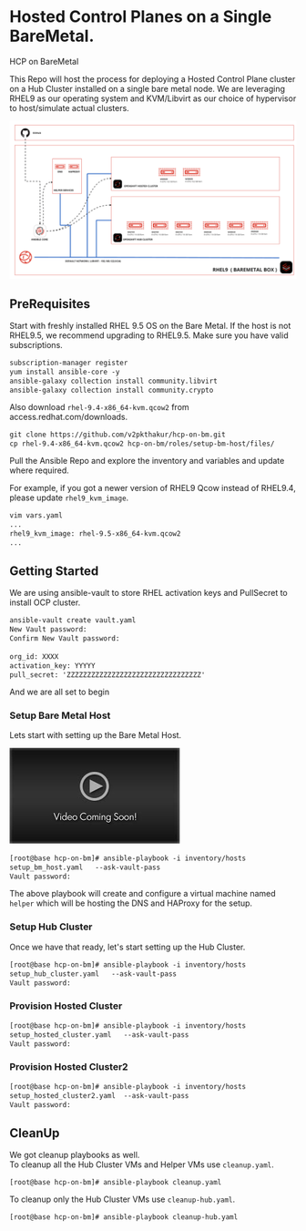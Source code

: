 # Hosted Control Planes on a Single BareMetal. 
HCP on BareMetal

This Repo will host the process for deploying a Hosted Control Plane cluster on a Hub Cluster installed on a single bare metal node. 
We are leveraging RHEL9 as our operating system and KVM/Libvirt as our choice of hypervisor to host/simulate actual clusters. 


![High-Level-Arch](images/hcp-on-bm.png)


## PreRequisites

Start with freshly installed RHEL 9.5 OS on the Bare Metal. If the host is not RHEL9.5, we recommend upgrading to RHEL9.5. 
Make sure you have valid subscriptions. 

```
subscription-manager register
yum install ansible-core -y
ansible-galaxy collection install community.libvirt
ansible-galaxy collection install community.crypto
```

Also download `rhel-9.4-x86_64-kvm.qcow2` from access.redhat.com/downloads. 

```
git clone https://github.com/v2pkthakur/hcp-on-bm.git
cp rhel-9.4-x86_64-kvm.qcow2 hcp-on-bm/roles/setup-bm-host/files/
```

Pull the Ansible Repo and explore the inventory and variables and update where required. 

For example, if you got a newer version of RHEL9 Qcow instead of RHEL9.4, please update `rhel9_kvm_image`. 

```
vim vars.yaml
...
rhel9_kvm_image: rhel-9.5-x86_64-kvm.qcow2
... 
```
## Getting Started
We are using ansible-vault to store RHEL activation keys and PullSecret to install OCP cluster. 

```
ansible-vault create vault.yaml
New Vault password:
Confirm New Vault password:

org_id: XXXX
activation_key: YYYYY
pull_secret: 'ZZZZZZZZZZZZZZZZZZZZZZZZZZZZZZZZZ'
```
And we are all set to begin

### Setup Bare Metal Host

Lets start with setting up the Bare Metal Host. 

![Setup-BareMetal-Host](images/video-coming-soon.jpeg)


```
[root@base hcp-on-bm]# ansible-playbook -i inventory/hosts setup_bm_host.yaml   --ask-vault-pass
Vault password:
```
The above playbook will create and configure a virtual machine named `helper` which will be hosting the DNS and HAProxy for the setup. 

### Setup Hub Cluster

Once we have that ready, let's start setting up the Hub Cluster.  

```
[root@base hcp-on-bm]# ansible-playbook -i inventory/hosts setup_hub_cluster.yaml   --ask-vault-pass
Vault password:
```

### Provision Hosted Cluster
```
[root@base hcp-on-bm]# ansible-playbook -i inventory/hosts setup_hosted_cluster.yaml   --ask-vault-pass
Vault password:
```


### Provision Hosted Cluster2 
```
[root@base hcp-on-bm]# ansible-playbook -i inventory/hosts setup_hosted_cluster2.yaml  --ask-vault-pass
Vault password:
```

## CleanUp

We got cleanup playbooks as well.  
To cleanup all the Hub Cluster VMs and Helper VMs use `cleanup.yaml`. 

```
[root@base hcp-on-bm]# ansible-playbook cleanup.yaml
```

To cleanup only the Hub Cluster VMs use `cleanup-hub.yaml`. 
```
[root@base hcp-on-bm]# ansible-playbook cleanup-hub.yaml
```


